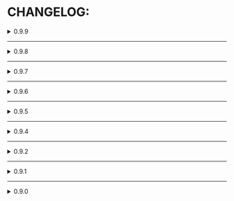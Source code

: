 # CHANGELOG:

<details>
  <summary>0.9.9</summary>

  ### The Integration Update!
  - Added new Style "TIME STOP" which is worth 200 points, subject to change
  - JackHammer now works although a bit janky
  - Added Alt and Alt White HUD elements for the Time Juice
  - Time Juice now resets properly when died or reset to checkpoint
  - Time Juice bar now doesn't overlap with the Speedometer
  - The Speedometer now updates as intended in stopped time
  - Fixed a little bug with Compatability with CyberGrindMusicExplorer

  ### technical changes
  - Patched TimeSince to use unscaledDeltaTime when Timestopper.unscaleTimeSince is true. Used in FixeUpdateCaller when calling FixedUpdate manually.
  - Time Juice resets now use StatsManager.checkpointRestart
  - Speedometer and other HUD elements which overlapped with Time Juice bar are now moved instead of set to position
  - More integration with already there Ultrakill classes and structs

</details>

---

<details>
  <summary>0.9.8</summary>

  ### The Freezeframe Comeback!
  - The freezeframe effect now allows rockets to move through stopped time.
  - The Timestopper can no longer be upgraded indefinitely, 10 is max by default (customizable in the configgy menu)
  - Added the option to downgrade the arm to the maximum upgrade count
  - Added a message to indicate the appearance of a new door in 7-1
  - Fixed inconsistent movement in timestop
  - Fixed parrying catapulting Player
  - Fixed physics speeding up during the timestop sequence

  ### technical changes
  - Reworked FixedUpdateCaller system
  - Timestop Jump Fix has been reworked, but still doesn't act identically to non-timestop
  - Reworked Timestopper.playerTimeScale, Timestopper.playerDeltaTime and Timestopper.playerFixedDeltaTime
  - Timestopper.playerDeltaTime and Timestopper.playerFixedDeltaTime are now read only properties instead of fiels

</details>

---

<details>
  <summary>0.9.7</summary>
  
  ### Global Fix
  - Fixed a bug where movement was FPS dependent
  
</details>

---

<details>
  <summary>0.9.6</summary>
  
  ### Little Update
  - Fixed a bug where the time juice would still drain in the pause menu
  - Fixed a typo in configgy settings, "Interaction Slowdown Multiplier"
  - Recalibrated default configgy settings
  - Hopefully fixed some Null Reference Exceptions
  - Added temporary fixes to configgy menu for a bug where Player slowed down
  
</details>

---

<details>
  <summary>0.9.5</summary>
  
  ### Emergency QuickFix
  - Fixed a bug where the mod didn't work at all
  
</details>

---

<details>
  <summary>0.9.4</summary>
  
  ### Ultra Bugfix
  - Movement in timestop got reworked
  - A bug fixed where timestart would catapult Player
  - Every gun except the jackhammer works (hopefully) properly now
  - Added animation speed multiplier to settings
  - Complete (90%) code rework
  - Improved performance (probably)
  - #### Jackhammer still doesn't work!

  ### technical changes
  - Codebase cleaned, now it is easier to use, for possible use as timestop library
  - Timestop is now Action based instead of hard setting timeScale every frame
  - Many hardcoded main game modifications are automated, so they won't break with further updates (hopefully)
  - Main game patches now change Time.deltaTime with Timestopper.playerDeltaTime instead of Time.unscaledDeltaTime

  ## notes:
  Even though you can use this mod as a library to stop and start time, I recommend you to communicate with me before doing so, for convenience sake. I may release a separate library for timestop related functions.
  Right now, if you include and reference Timestopper in your mod base, you should be able to use Timestopper.StopTime() and Timestopper.StartTime() easily. I don't think I will ever change the function names, but new ones may be added or current ones might be removed.
</details>

---

<details>
  <summary>0.9.2</summary>
  
  ### Cybergrind Fix
  - A bug fixed where Timestopper didn't work in cybergrind
  - Added compatibility with Cybergrind Music Explorer mod, the HUD doesn't overlap
  - Cleaned the code a little bit
  - Properly added github repository
  - Learned how to properly use SceneManager.SceneLoaded
</details>

---

<details>
  <summary>0.9.1</summary>
  
  ### Quick bugfix
  - readme updated
  - manifest updated
  - fixed dependency strings
</details>

---

<details>
  <summary>0.9.0</summary>
  
  ### Initial public release
</details>

